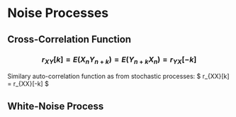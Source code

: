 # Noise Processes

## Cross-Correlation Function

### $$ r_{XY}[k] = E(X_{n} Y_{n+k}) = E(Y_{n+k} X_{n}) = r_{YX}[-k] $$

Similary auto-correlation function as from stochastic processes: $ r_{XX}[k] = r_{XX}[-k] $


## White-Noise Process


